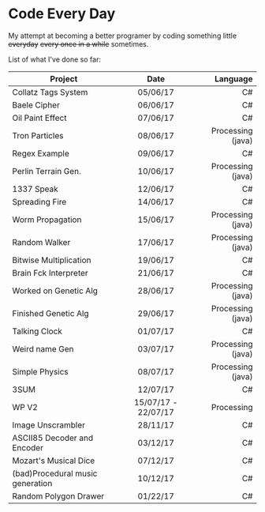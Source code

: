 # Code Every Day
My attempt at becoming a better programer by coding something little ~~everyday~~  ~~every once in a while~~ sometimes. 

List of what I've done so far:

| Project       | Date          |  Language  |
| ------------- |:-------------:| ------:|
| Collatz Tags System | 05/06/17| C# |
| Baele Cipher | 06/06/17       | C# |
| Oil Paint Effect | 07/06/17   |C# |
| Tron Particles | 08/06/17   |Processing (java) |
| Regex Example | 09/06/17   |C# |
| Perlin Terrain Gen. | 10/06/17   |Processing (java) |
| 1337 Speak | 12/06/17   |C# |
| Spreading Fire | 14/06/17   |C# |
| Worm Propagation | 15/06/17   |Processing (java)|
| Random Walker | 17/06/17   |Processing (java)|
| Bitwise Multiplication | 19/06/17   | C# |
| Brain Fck Interpreter | 21/06/17   | C# |
| Worked on Genetic Alg | 28/06/17   |Processing (java)|
| Finished Genetic Alg | 29/06/17   |Processing (java)|
| Talking Clock | 01/07/17   | C# |
| Weird name Gen | 03/07/17   | Processing (java) |
| Simple Physics | 08/07/17   | Processing (java) |
| 3SUM | 12/07/17   | C# |
| WP V2 | 15/07/17 - 22/07/17 | Processing |
| Image Unscrambler | 28/11/17 | C# |
| ASCII85 Decoder and Encoder | 03/12/17 | C# |
| Mozart's Musical Dice | 07/12/17 | C# |
| (bad)Procedural music generation | 10/12/17 | C# |
| Random Polygon Drawer | 01/22/17 | C# |